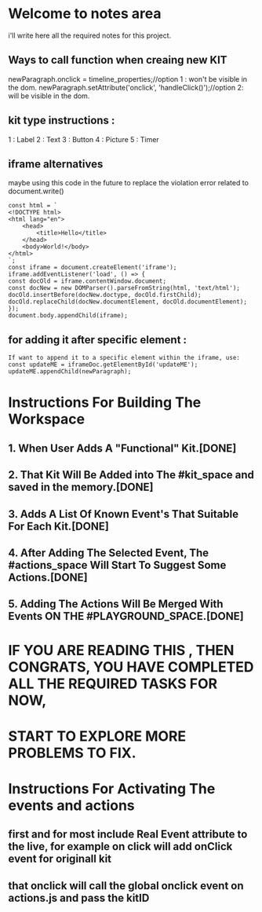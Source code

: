 # Welcome to notes area
i'll write here all the required notes for this project.


## Ways to call function when creaing new KIT
newParagraph.onclick = timeline_properties;//option 1 : won't be visible in the dom.
newParagraph.setAttribute('onclick', 'handleClick()');//option 2: will be visible in the dom.


## kit type instructions :
1 : Label
2 : Text
3 : Button
4 : Picture
5 : Timer





## iframe alternatives
maybe using this code in the future to replace the violation error related to document.write()

    const html = `
    <!DOCTYPE html>
    <html lang="en">
        <head>
            <title>Hello</title>
        </head>
        <body>World!</body>
    </html>
    `;
    const iframe = document.createElement('iframe');
    iframe.addEventListener('load', () => {
    const docOld = iframe.contentWindow.document;
    const docNew = new DOMParser().parseFromString(html, 'text/html');
    docOld.insertBefore(docNew.doctype, docOld.firstChild);
    docOld.replaceChild(docNew.documentElement, docOld.documentElement);
    });
    document.body.appendChild(iframe);


## for adding it after specific element :

    If want to append it to a specific element within the iframe, use:
    const updateME = iframeDoc.getElementById('updateME');
    updateME.appendChild(newParagraph);


# Instructions For Building The Workspace
## 1. When User Adds A "Functional" Kit.[DONE]
## 2. That Kit Will Be Added into The #kit_space and saved in the memory.[DONE]
## 3. Adds A List Of Known Event's That Suitable For Each Kit.[DONE]
## 4. After Adding The Selected Event, The #actions_space Will Start To Suggest Some Actions.[DONE]
## 5. Adding The Actions Will Be Merged With Events ON THE #PLAYGROUND_SPACE.[DONE]

# IF YOU ARE READING THIS , THEN CONGRATS, YOU HAVE COMPLETED ALL THE REQUIRED TASKS FOR NOW,
# START TO EXPLORE MORE PROBLEMS TO FIX.



# Instructions For Activating The events and actions
## first and for most include Real Event attribute to the live, for example on click will add onClick event for originall kit
## that onclick will call the global onclick event on actions.js and pass the kitID



